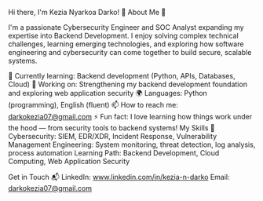 Hi there, I'm Kezia Nyarkoa Darko! 👋
About Me 🚀

I'm a passionate Cybersecurity Engineer and SOC Analyst expanding my expertise into Backend Development. I enjoy solving complex technical challenges, learning emerging technologies, and exploring how software engineering and cybersecurity can come together to build secure, scalable systems.

🌱 Currently learning: Backend development (Python, APIs, Databases, Cloud)
🔭 Working on: Strengthening my backend development foundation and exploring web application security
🌍 Languages: Python (programming), English (fluent)
📫 How to reach me: darkokezia07@gmail.com
⚡ Fun fact: I love learning how things work under the hood — from security tools to backend systems!
My Skills 🧠
Cybersecurity: SIEM, EDR/XDR, Incident Response, Vulnerability Management
Engineering: System monitoring, threat detection, log analysis, process automation
Learning Path: Backend Development, Cloud Computing, Web Application Security

Get in Touch 📬
LinkedIn: www.linkedin.com/in/kezia-n-darko
Email: darkokezia07@gmail.com


